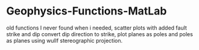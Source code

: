 # Geophysics-Functions-MatLab
old functions I never found when i needed, scatter plots with added fault strike and dip convert dip direction to strike, plot planes as poles and poles as planes using wullf stereographic projection.
